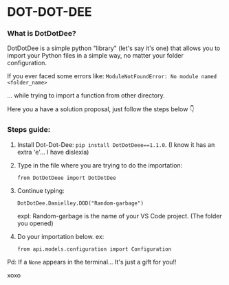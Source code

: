 # DOT-DOT-DEE

### What is DotDotDee?
 DotDotDee is a simple python "library" (let's say it's one) that allows you to import your Python files in a simple way, no matter your folder configuration.
 
 If you ever faced some errors like: 
 ```ModuleNotFoundError: No module named <folder_name>```
 
 ... while trying to import a function from other directory.
 
 
 Here you a have a solution proposal, just follow the steps below 👇


### Steps guide:
 1. Install Dot-Dot-Dee:  ```pip install DotDotDeee==1.1.0```. (I know it has an extra 'e'... I have dislexia)
 


 2. Type in the file where you are trying to do the importation: 
 
        from DotDotDeee import DotDotDee


 3. Continue typing: 
 
        DotDotDee.Danielley.DDD("Random-garbage")

    expl: Random-garbage is the name of your VS Code project. (The folder you opened)


 4. Do your importation below. ex: 
 
        from api.models.configuration import Configuration
        

 Pd: If a ```None``` appears in the terminal... It's just a gift for you!!
 
 
 xoxo
